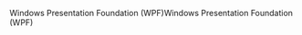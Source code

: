 <span data-ttu-id="dffb3-101">Windows Presentation Foundation (WPF)</span><span class="sxs-lookup"><span data-stu-id="dffb3-101">Windows Presentation Foundation (WPF)</span></span>